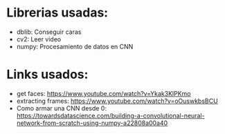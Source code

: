 # Librerias usadas:
- dblib: Conseguir caras 
- cv2: Leer video
- numpy: Procesamiento de datos en CNN 

# Links usados:
- get faces: https://www.youtube.com/watch?v=Ykak3KlPKmo
- extracting frames: https://www.youtube.com/watch?v=oOuswkbsBCU
- Como armar una CNN desde 0: https://towardsdatascience.com/building-a-convolutional-neural-network-from-scratch-using-numpy-a22808a00a40
